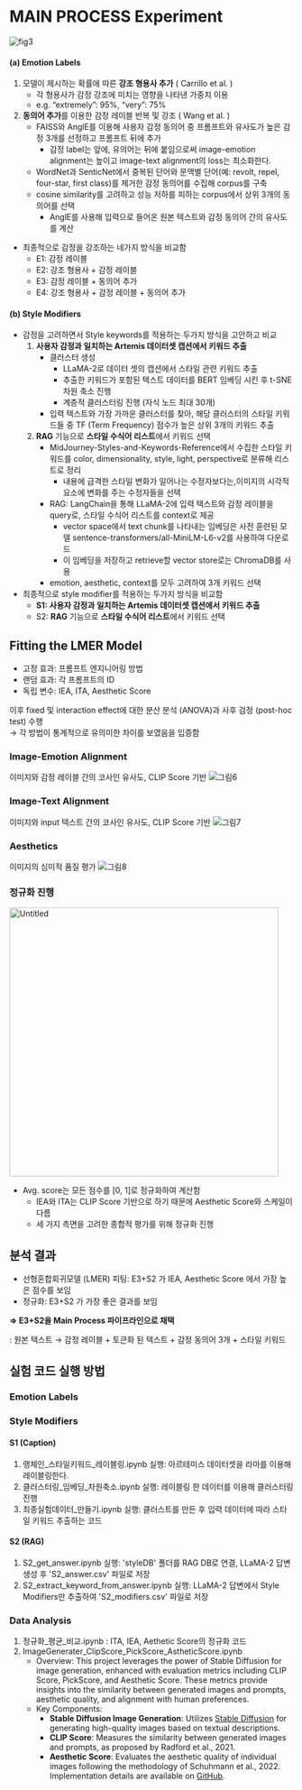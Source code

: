 # MAIN PROCESS Experiment
![fig3](https://github.com/AnT-Prompirit/Experiment/assets/77625287/20a25a71-d19a-469e-aef3-6563cb384ba9)

#### (a) Emotion Labels
1. 모델이 제시하는 확률에 따른 **강조 형용사 추가** ( Carrillo et al. )
    - 각 형용사가 감정 강조에 미치는 영향을 나타낸 가중치 이용
    - e.g. “extremely”: 95%, “very”: 75%
2. **동의어 추가**를 이용한 감정 레이블 반복 및 강조 ( Wang et al. )
    - FAISS와 AnglE를 이용해 사용자 감정 동의어 중 프롬프트와 유사도가 높은 감정 3개를 선정하고 프롬프트 뒤에 추가
        - 감정 label는 앞에, 유의어는 뒤에 붙임으로써 image-emotion alignment는 높이고 image-text alignment의 loss는 최소화한다.
    - WordNet과 SenticNet에서 중복된 단어와 문맥별 단어(예: revolt, repel, four-star, first class)를 제거한 감정 동의어를 수집해 corpus를 구축
    - cosine similarity를 고려하고 성능 저하를 피하는 corpus에서 상위 3개의 동의어를 선택
        - AnglE를 사용해 입력으로 들어온 원본 텍스트와 감정 동의어 간의 유사도를 계산
- 최종적으로 감정을 강조하는 네가지 방식을 비교함
    - E1: 감정 레이블
    - E2: 강조 형용사 + 감정 레이블
    - E3: 감정 레이블 + 동의어 추가
    - E4: 강조 형용사 + 감정 레이블 + 동의어 추가

#### (b) Style Modifiers

- 감정을 고려하면서 Style keywords를 적용하는 두가지 방식을 고안하고 비교
    1. **사용자 감정과 일치하는 Artemis 데이터셋 캡션에서 키워드 추출**
        - 클러스터 생성
            - LLaMA-2로 데이터 셋의 캡션에서 스타일 관련 키워드 추출
            - 추출한 키워드가 포함된 텍스트 데이터를 BERT 임베딩 시킨 후 t-SNE 차원 축소 진행
            - 계층적 클러스터링 진행 (자식 노드 최대 30개)
        - 입력 텍스트와 가장 가까운 클러스터를 찾아, 해당 클러스터의 스타일 키워드들 중 TF (Term Frequency) 점수가 높은 상위 3개의 키워드 추출
    2. **RAG** 기능으로 **스타일 수식어 리스트**에서 키워드 선택
        - MidJourney-Styles-and-Keywords-Reference에서 수집한 스타일 키워드를 color, dimensionality, style, light, perspective로 분류해 리스트로 정리
            - 내용에 급격한 스타일 변화가 일어나는 수정자보다는,이미지의 시각적 요소에 변화를 주는 수정자들을 선택
        - RAG: LangChain을 통해 LLaMA-2에 입력 텍스트와 감정 레이블을 query로, 스타일 수식어 리스트를 context로 제공
            - vector space에서 text chunk를 나타내는 임베딩은 사전 훈련된 모델 sentence-transformers/all-MiniLM-L6-v2를 사용하여 다운로드
            - 이 임베딩을 저장하고 retrieve할 vector store로는 ChromaDB를 사용
        - emotion, aesthetic, context를 모두 고려하여 3개 키워드 선택
- 최종적으로 style modifier를 적용하는 두가지 방식을 비교함
    - **S1: 사용자 감정과 일치하는 Artemis 데이터셋 캡션에서 키워드 추출**
    - S2: **RAG** 기능으로 **스타일 수식어 리스트**에서 키워드 선택

## Fitting the LMER Model
  - 고정 효과: 프롬프트 엔지니어링 방법
  - 랜덤 효과: 각 프롬프트의 ID
  - 독립 변수: IEA, ITA, Aesthetic Score

이후 fixed 및 interaction effect에 대한 분산 분석 (ANOVA)과 사후 검정 (post-hoc test) 수행  
    → 각 방법이 통계적으로 유의미한 차이를 보였음을 입증함
  
### Image-Emotion Alignment 
이미지와 감정 레이블 간의 코사인 유사도, CLIP Score 기반
![그림6](https://github.com/AnT-Prompirit/Experiment/assets/77625287/8be4616f-7790-4b41-ad68-7b3c135c3195)

### Image-Text Alignment 
이미지와 input 텍스트 간의 코사인 유사도, CLIP Score 기반
![그림7](https://github.com/AnT-Prompirit/Experiment/assets/77625287/8636c6ba-c9d2-4ec9-9021-bfd2f0d17084)

### Aesthetics
이미지의 심미적 품질 평가
![그림8](https://github.com/AnT-Prompirit/Experiment/assets/77625287/904c616d-0cf1-48b7-9d22-3b40b2b69d51)

### 정규화 진행
<img width="477" alt="Untitled" src="https://github.com/AnT-Prompirit/Experiment/assets/77625287/3c89e34a-5074-47ea-a71b-3b5461667ff0">

- Avg. score는 모든 점수를 [0, 1]로 정규화하여 계산함
    - IEA와 ITA는 CLIP Score 기반으로 하기 때문에 Aesthetic Score와 스케일이 다름
    - 세 가지 측면을 고려한 종합적 평가를 위해 정규화 진행

## 분석 결과

- 선형혼합회귀모델 (LMER) 피팅: E3+S2 가 IEA, Aesthetic Score 에서 가장 높은 점수를 보임
- 정규화: E3+﻿S2 가 가장 좋은 결과를 보임

**⇒ E3+﻿S2을 Main Process 파이프라인으로 채택**

: 원본 텍스트 → 감정 레이블 + 토큰화 된 텍스트 + 감정 동의어 3개 + 스타일 키워드

## 실험 코드 실행 방법
### Emotion Labels
### Style Modifiers
#### S1 (Caption)
1. 랭체인_스타일키워드_레이블링.ipynb 실행: 아르테미스 데이터셋을 라마를 이용해 레이블링한다.
2. 클러스터링_임베딩_차원축소.ipynb 실행: 레이블링 한 데이터를 이용해 클러스터링 진행
3. 최종실험데이터_만들기.ipynb 실행: 클러스트를 만든 후 입력 데이터에 따라 스타일 키워드 추출하는 코드
#### S2 (RAG)
1. S2_get_answer.ipynb 실행: 'styleDB' 폴더를 RAG DB로 연결, LLaMA-2 답변 생성 후 'S2_answer.csv' 파일로 저장
2. S2_extract_keyword_from_answer.ipynb 실행: LLaMA-2 답변에서 Style Modifiers만 추출하여 'S2_modifiers.csv' 파일로 저장
### Data Analysis
1. 정규화_평균_비교.ipynb : ITA, IEA, Aethetic Score의 정규화 코드
2. ImageGenerater_ClipScore_PickScore_AstheticScore.ipynb
   - Overview:  This project leverages the power of Stable Diffusion for image generation, enhanced with evaluation metrics including CLIP Score, PickScore, and Aesthetic Score. These metrics provide insights into the similarity between generated images and prompts, aesthetic quality, and alignment with human preferences.
   - Key Components:
       - **Stable Diffusion Image Generation**: Utilizes [Stable Diffusion](https://huggingface.co/stabilityai/stable-diffusion-2-1) for generating high-quality images based on textual descriptions.
       - **CLIP Score**: Measures the similarity between generated images and prompts, as proposed by Radford et al., 2021.
       - **Aesthetic Score**: Evaluates the aesthetic quality of individual images following the methodology of Schuhmann et al., 2022. Implementation details are available on [GitHub](https://github.com/LAION-AI/aesthetic-predictor).

